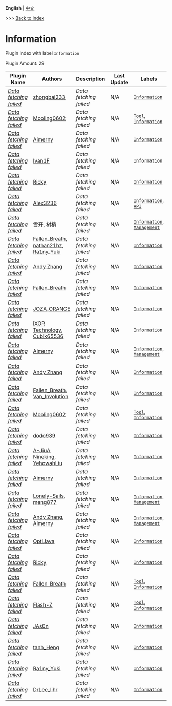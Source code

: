 **English** | [中文](readme-zh_cn.md)

\>\>\> [Back to index](/readme.md)

# Information

Plugin Index with label `Information`

Plugin Amount: 29

| Plugin Name | Authors | Description | Last Update | Labels |
| --- | --- | --- | --- | --- |
| [*Data fetching failed*](/plugins/auto_msg_title/readme.md) | [zhongbai233](https://github.com/zhongbai2333) | *Data fetching failed* | N/A | [`Information`](/labels/information/readme.md) |
| [*Data fetching failed*](/plugins/battery_saver/readme.md) | [Mooling0602](https://github.com/Mooling0602) | *Data fetching failed* | N/A | [`Tool`](/labels/tool/readme.md), [`Information`](/labels/information/readme.md) |
| [*Data fetching failed*](/plugins/bili_live_helper/readme.md) | [Aimerny](https://github.com/Aimerny) | *Data fetching failed* | N/A | [`Information`](/labels/information/readme.md) |
| [*Data fetching failed*](/plugins/carpet_tick/readme.md) | [Ivan1F](https://github.com/Ivan-1F) | *Data fetching failed* | N/A | [`Information`](/labels/information/readme.md) |
| [*Data fetching failed*](/plugins/cpu_temp/readme.md) | [Ricky](https://github.com/R1ckyH) | *Data fetching failed* | N/A | [`Information`](/labels/information/readme.md) |
| [*Data fetching failed*](/plugins/daycount_nbt/readme.md) | [Alex3236](https://github.com/alex3236) | *Data fetching failed* | N/A | [`Information`](/labels/information/readme.md), [`API`](/labels/api/readme.md) |
| [*Data fetching failed*](/plugins/gugubot/readme.md) | [雪开](https://github.com/XueK66), [树梢](https://github.com/LoosePrince) | *Data fetching failed* | N/A | [`Information`](/labels/information/readme.md), [`Management`](/labels/management/readme.md) |
| [*Data fetching failed*](/plugins/here/readme.md) | [Fallen_Breath](https://github.com/Fallen-Breath), [nathan21hz](https://github.com/nathan21hz), [Ra1ny_Yuki](https://github.com/Ra1ny-Yuki) | *Data fetching failed* | N/A | [`Information`](/labels/information/readme.md) |
| [*Data fetching failed*](/plugins/info/readme.md) | [Andy Zhang](https://github.com/AnzhiZhang) | *Data fetching failed* | N/A | [`Information`](/labels/information/readme.md) |
| [*Data fetching failed*](/plugins/join_motd/readme.md) | [Fallen_Breath](https://github.com/Fallen-Breath) | *Data fetching failed* | N/A | [`Information`](/labels/information/readme.md) |
| [*Data fetching failed*](/plugins/join_motd_next/readme.md) | [JOZA_ORANGE](https://github.com/JOZA-ORANGE) | *Data fetching failed* | N/A | [`Information`](/labels/information/readme.md) |
| [*Data fetching failed*](/plugins/joinmotd_reforged/readme.md) | [iXOR Technology](https://github.com/iXORTech/), [Cubik65536](https://github.com/Cubik65536/) | *Data fetching failed* | N/A | [`Information`](/labels/information/readme.md) |
| [*Data fetching failed*](/plugins/kookin/readme.md) | [Aimerny](https://github.com/Aimerny) | *Data fetching failed* | N/A | [`Information`](/labels/information/readme.md), [`Management`](/labels/management/readme.md) |
| [*Data fetching failed*](/plugins/let_me_click_and_send/readme.md) | [Andy Zhang](https://github.com/AnzhiZhang) | *Data fetching failed* | N/A | [`Information`](/labels/information/readme.md) |
| [*Data fetching failed*](/plugins/location_marker/readme.md) | [Fallen_Breath](https://github.com/Fallen-Breath), [Van_Involution](https://github.com/Van-Nya) | *Data fetching failed* | N/A | [`Information`](/labels/information/readme.md) |
| [*Data fetching failed*](/plugins/matrix_sync/readme.md) | [Mooling0602](https://github.com/Mooling0602) | *Data fetching failed* | N/A | [`Tool`](/labels/tool/readme.md), [`Information`](/labels/information/readme.md) |
| [*Data fetching failed*](/plugins/mcdr_announcements/readme.md) | [dodo939](https://github.com/yfy-dodo939) | *Data fetching failed* | N/A | [`Information`](/labels/information/readme.md) |
| [*Data fetching failed*](/plugins/online/readme.md) | [A-JiuA](https://github.com/A-JiuA), [Nineking](https://github.com/NineKing32649163), [YehowahLiu](https://github.com/YehowahLiu) | *Data fetching failed* | N/A | [`Information`](/labels/information/readme.md) |
| [*Data fetching failed*](/plugins/player_last_play/readme.md) | [Aimerny](https://github.com/Aimerny) | *Data fetching failed* | N/A | [`Information`](/labels/information/readme.md) |
| [*Data fetching failed*](/plugins/qq_bot/readme.md) | [Lonely-Sails](https://github.com/Lonely-Sails), [meng877](https://github.com/meng877) | *Data fetching failed* | N/A | [`Information`](/labels/information/readme.md), [`Management`](/labels/management/readme.md) |
| [*Data fetching failed*](/plugins/qq_chat/readme.md) | [Andy Zhang](https://github.com/AnzhiZhang), [Aimerny](https://github.com/Aimerny) | *Data fetching failed* | N/A | [`Information`](/labels/information/readme.md), [`Management`](/labels/management/readme.md) |
| [*Data fetching failed*](/plugins/seed/readme.md) | [OptiJava](https://github.com/OptiJava) | *Data fetching failed* | N/A | [`Information`](/labels/information/readme.md) |
| [*Data fetching failed*](/plugins/simple_test/readme.md) | [Ricky](https://github.com/R1ckyH) | *Data fetching failed* | N/A | [`Information`](/labels/information/readme.md) |
| [*Data fetching failed*](/plugins/stats_helper/readme.md) | [Fallen_Breath](https://github.com/Fallen-Breath) | *Data fetching failed* | N/A | [`Tool`](/labels/tool/readme.md), [`Information`](/labels/information/readme.md) |
| [*Data fetching failed*](/plugins/todolist/readme.md) | [Flash-Z](https://github.com/Flash-Z) | *Data fetching failed* | N/A | [`Tool`](/labels/tool/readme.md), [`Information`](/labels/information/readme.md) |
| [*Data fetching failed*](/plugins/welcome_msg/readme.md) | [JAs0n](https://github.com/JAs0n319) | *Data fetching failed* | N/A | [`Information`](/labels/information/readme.md) |
| [*Data fetching failed*](/plugins/where2go/readme.md) | [tanh_Heng](https://github.com/tanhHeng) | *Data fetching failed* | N/A | [`Information`](/labels/information/readme.md) |
| [*Data fetching failed*](/plugins/where_is/readme.md) | [Ra1ny_Yuki](https://github.com/Ra1ny-Yuki) | *Data fetching failed* | N/A | [`Information`](/labels/information/readme.md) |
| [*Data fetching failed*](/plugins/wiki_request/readme.md) | [DrLee_lihr](https://github.com/DrLee-lihr) | *Data fetching failed* | N/A | [`Information`](/labels/information/readme.md) |

